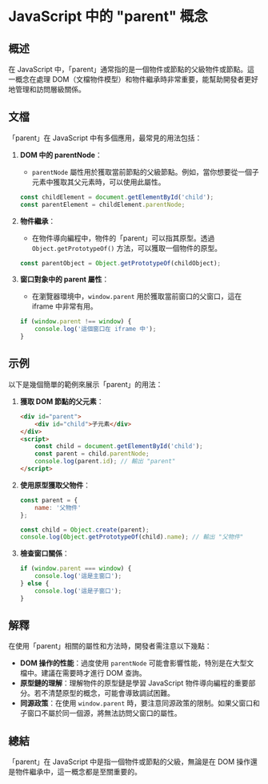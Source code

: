 <!--
Meta Description: # JavaScript 中的 "parent" 概念 ## 概述 在 JavaScript 中，「parent」通常指的是一個物件或節點的父級物件或節點。這一概念在處理 DOM（文檔物件模型）和物件繼承時非常重要，能幫助開發者更好地管理和訪問層級關係。 ## 文檔 「parent」在 JavaSc...
Meta Keywords: parent, javascript, const, child, dom
-->

# JavaScript 中的 "parent" 概念

## 概述
在 JavaScript 中，「parent」通常指的是一個物件或節點的父級物件或節點。這一概念在處理 DOM（文檔物件模型）和物件繼承時非常重要，能幫助開發者更好地管理和訪問層級關係。

## 文檔
「parent」在 JavaScript 中有多個應用，最常見的用法包括：

1. **DOM 中的 parentNode**：
   - `parentNode` 屬性用於獲取當前節點的父級節點。例如，當你想要從一個子元素中獲取其父元素時，可以使用此屬性。

   ```javascript
   const childElement = document.getElementById('child');
   const parentElement = childElement.parentNode;
   ```

2. **物件繼承**：
   - 在物件導向編程中，物件的「parent」可以指其原型。透過 `Object.getPrototypeOf()` 方法，可以獲取一個物件的原型。

   ```javascript
   const parentObject = Object.getPrototypeOf(childObject);
   ```

3. **窗口對象中的 parent 屬性**：
   - 在瀏覽器環境中，`window.parent` 用於獲取當前窗口的父窗口，這在 iframe 中非常有用。

   ```javascript
   if (window.parent !== window) {
       console.log('這個窗口在 iframe 中');
   }
   ```

## 示例
以下是幾個簡單的範例來展示「parent」的用法：

1. **獲取 DOM 節點的父元素**：

   ```html
   <div id="parent">
       <div id="child">子元素</div>
   </div>
   <script>
       const child = document.getElementById('child');
       const parent = child.parentNode;
       console.log(parent.id); // 輸出 "parent"
   </script>
   ```

2. **使用原型獲取父物件**：

   ```javascript
   const parent = {
       name: '父物件'
   };

   const child = Object.create(parent);
   console.log(Object.getPrototypeOf(child).name); // 輸出 "父物件"
   ```

3. **檢查窗口關係**：

   ```javascript
   if (window.parent === window) {
       console.log('這是主窗口');
   } else {
       console.log('這是子窗口');
   }
   ```

## 解釋
在使用「parent」相關的屬性和方法時，開發者需注意以下幾點：

- **DOM 操作的性能**：過度使用 `parentNode` 可能會影響性能，特別是在大型文檔中。建議在需要時才進行 DOM 查詢。
- **原型鏈的理解**：理解物件的原型鏈是學習 JavaScript 物件導向編程的重要部分。若不清楚原型的概念，可能會導致調試困難。
- **同源政策**：在使用 `window.parent` 時，要注意同源政策的限制。如果父窗口和子窗口不屬於同一個源，將無法訪問父窗口的屬性。

## 總結
「parent」在 JavaScript 中是指一個物件或節點的父級，無論是在 DOM 操作還是物件繼承中，這一概念都是至關重要的。